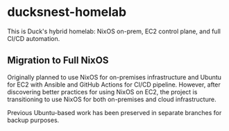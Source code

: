 # ducksnest-homelab
This is Duck's hybrid homelab: NixOS on-prem, EC2 control plane, and full CI/CD automation.

## Migration to Full NixOS
Originally planned to use NixOS for on-premises infrastructure and Ubuntu for EC2 with Ansible and GitHub Actions for CI/CD pipeline. However, after discovering better practices for using NixOS on EC2, the project is transitioning to use NixOS for both on-premises and cloud infrastructure.

Previous Ubuntu-based work has been preserved in separate branches for backup purposes.
